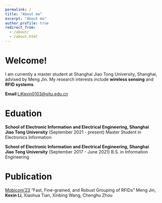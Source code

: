 ```yaml
---
permalink: /
title: "About me"
excerpt: "About me"
author_profile: true
redirect_from: 
  - /about/
  - /about.html
---
```

Welcome!
======
I am currently a master student at Shanghai Jiao Tong University, Shanghai, advised by Meng Jin. My research interests include **wireless sensing** and **RFID systems**.

**Email**:LiKexin0103@sjtu.edu.cn

Eduation
======
**School of Electronic Information and Electrical Engineering, Shanghai Jiao Tong University** (September 2021 - present)
Master Student in Electronics Information

**School of Electronic Information and Electrical Engineering, Shanghai Jiao Tong University** (September 2017 - June 2021)
B.S. in Information Engineering

Publication
======
[Mobicom’23](https://sigmobile.org/mobicom/2023/) “Fast, Fine-grained, and Robust Grouping of RFIDs”
Meng Jin, **Kexin Li**, Xiaohua Tian, Xinbing Wang, Chenghu Zhou
